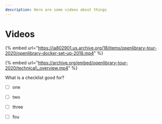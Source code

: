 ```yaml
---
description: Here are some videos about things
---
```


# Videos

{% embed url="https://ia802901.us.archive.org/18/items/openlibrary-tour-2020/openlibrary-docker-set-up-2018.mp4" %}



{% embed url="https://archive.org/embed/openlibrary-tour-2020/technical\_overview.mp4" %}



What is a checklist good for?

* [ ] one 
* [ ] two 
* [ ] three
* [ ] fou






